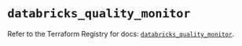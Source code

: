 # `databricks_quality_monitor`

Refer to the Terraform Registry for docs: [`databricks_quality_monitor`](https://registry.terraform.io/providers/databricks/databricks/1.90.0/docs/resources/quality_monitor).

